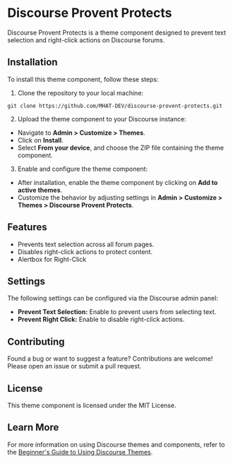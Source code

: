 # Discourse Provent Protects

Discourse Provent Protects is a theme component designed to prevent text selection and right-click actions on Discourse forums.

## Installation

To install this theme component, follow these steps:

1. Clone the repository to your local machine:

```
git clone https://github.com/MHAT-DEV/discourse-provent-protects.git
```


2. Upload the theme component to your Discourse instance:
- Navigate to **Admin > Customize > Themes**.
- Click on **Install**.
- Select **From your device**, and choose the ZIP file containing the theme component.

3. Enable and configure the theme component:
- After installation, enable the theme component by clicking on **Add to active themes**.
- Customize the behavior by adjusting settings in **Admin > Customize > Themes > Discourse Provent Protects**.

## Features

- Prevents text selection across all forum pages.
- Disables right-click actions to protect content.
- Alertbox for Right-Click

## Settings

The following settings can be configured via the Discourse admin panel:

- **Prevent Text Selection:** Enable to prevent users from selecting text.
- **Prevent Right Click:** Enable to disable right-click actions.

## Contributing

Found a bug or want to suggest a feature? Contributions are welcome! Please open an issue or submit a pull request.

## License

This theme component is licensed under the MIT License.

## Learn More

For more information on using Discourse themes and components, refer to the [Beginner's Guide to Using Discourse Themes](https://meta.discourse.org/t/beginners-guide-to-using-discourse-themes/91966).
